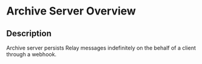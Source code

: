 # Archive Server Overview

## Description

Archive server persists Relay messages indefinitely on the behalf of a client through a webhook.
